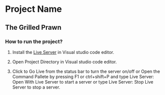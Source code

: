 # Project Name

## The Grilled Prawn

### How to run the project?

1. Install the [Live Server](https://marketplace.visualstudio.com/items?itemName=ritwickdey.LiveServer) in Visual studio code editor.

2. Open Project Directory in Visual studio code editor.

3. Click to Go Live from the status bar to turn the server on/off or Open the Command Pallete by pressing F1 or ctrl+shift+P and
   type Live Server: Open With Live Server to start a server or
   type Live Server: Stop Live Server to stop a server.

